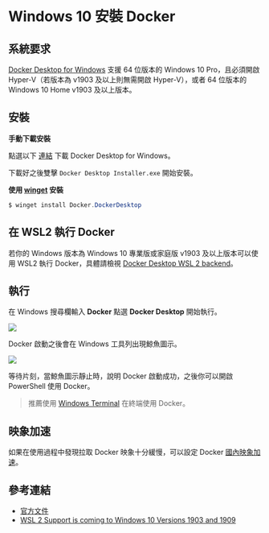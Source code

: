 # Windows 10 安裝 Docker

## 系統要求

[Docker Desktop for Windows](https://docs.docker.com/docker-for-windows/install/) 支援 64 位版本的 Windows 10 Pro，且必須開啟 Hyper-V（若版本為 v1903 及以上則無需開啟 Hyper-V），或者 64 位版本的 Windows 10 Home v1903 及以上版本。

## 安裝

**手動下載安裝**

點選以下 [連結](https://desktop.docker.com/win/main/amd64/Docker%20Desktop%20Installer.exe) 下載 Docker Desktop for Windows。

下載好之後雙擊 `Docker Desktop Installer.exe` 開始安裝。

**使用 [winget](https://docs.microsoft.com/zh-cn/windows/package-manager/) 安裝**

```powershell
$ winget install Docker.DockerDesktop
```

## 在 WSL2 執行 Docker 

若你的 Windows 版本為 Windows 10 專業版或家庭版 v1903 及以上版本可以使用 WSL2 執行 Docker，具體請檢視 [Docker Desktop WSL 2 backend](https://docs.docker.com/docker-for-windows/wsl/)。

## 執行

在 Windows 搜尋欄輸入 **Docker** 點選 **Docker Desktop** 開始執行。

![](./_images/install-win-docker-app-search.png)

Docker 啟動之後會在 Windows 工具列出現鯨魚圖示。

![](./_images/install-win-taskbar-circle.png)

等待片刻，當鯨魚圖示靜止時，說明 Docker 啟動成功，之後你可以開啟 PowerShell 使用 Docker。

> 推薦使用 [Windows Terminal](https://docs.microsoft.com/zh-cn/windows/terminal/get-started) 在終端使用 Docker。

## 映象加速

如果在使用過程中發現拉取 Docker 映象十分緩慢，可以設定 Docker [國內映象加速](mirror.md)。

## 參考連結

* [官方文件](https://docs.docker.com/docker-for-windows/install/)
* [WSL 2 Support is coming to Windows 10 Versions 1903 and 1909](https://devblogs.microsoft.com/commandline/wsl-2-support-is-coming-to-windows-10-versions-1903-and-1909/)
